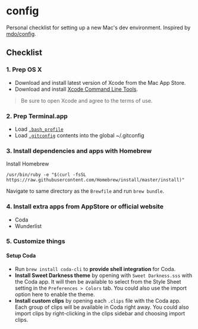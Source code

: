 # config
Personal checklist for setting up a new Mac's dev environment. Inspired by [mdo/config](https://github.com/mdo/config).


## Checklist
### 1. Prep OS X

* Download and install latest version of Xcode from the Mac App Store.
* Download and install [Xcode Command Line Tools](https://developer.apple.com/downloads/).

> Be sure to open Xcode and agree to the terms of use.


### 2. Prep Terminal.app
* Load [`.bash_profile`](https://github.com/mattmilburn/config/blob/master/bash/.bash_profile)
* Load [`.gitconfig`](https://github.com/mattmilburn/config/blob/master/git/.gitconfig) contents into the global ~/.gitconfig


### 3. Install dependencies and apps with Homebrew
Install Homebrew

```
/usr/bin/ruby -e "$(curl -fsSL https://raw.githubusercontent.com/Homebrew/install/master/install)"
```

Navigate to same directory as the `Brewfile` and run `brew bundle`.


### 4. Install extra apps from AppStore or official website
* Coda
* Wunderlist


### 5. Customize things

#### Setup Coda
* Run `brew install coda-cli` to **provide shell integration** for Coda.
* **Install Sweet Darkness theme** by opening with `Sweet Darkness.sss` with the Coda app. It will then be available to select from the Style Sheet setting in the `Preferences > Colors` tab. You could also use the import option here to enable the theme.
* **Install custom clips** by opening each `.clips` file with the Coda app. Each group of clips will be available in Coda right away. You could also import clips by right-clicking in the clips sidebar and choosing import clips.
